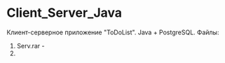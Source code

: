 # Client_Server_Java
Клиент-серверное приложение "ToDoList".
Java + PostgreSQL.
Файлы:
1. Serv.rar - 
2. 
